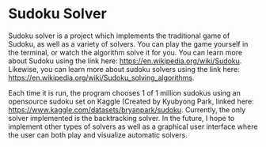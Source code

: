 # Sudoku Solver
Sudoku solver is a project which implements the traditional game of Sudoku, as well as a variety of solvers. You can play the game yourself in the terminal, or watch the algorithm solve it for you. You can learn more about Sudoku using the link here: https://en.wikipedia.org/wiki/Sudoku. Likewise, you can learn more about sudoku solvers using the link here: https://en.wikipedia.org/wiki/Sudoku_solving_algorithms.

Each time it is run, the program chooses 1 of 1 million sudokus using an opensource sudoku set on Kaggle (Created by Kyubyong Park, linked here: https://www.kaggle.com/datasets/bryanpark/sudoku. Currently, the only solver implemented is the backtracking solver. In the future, I hope to implement other types of solvers as well as a graphical user interface where the user can both play and visualize automatic solvers. 
